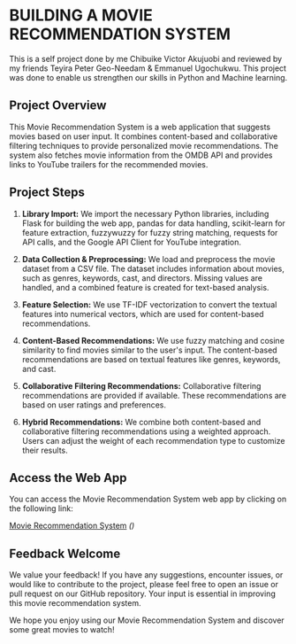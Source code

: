 # BUILDING A MOVIE RECOMMENDATION SYSTEM

This is a self project done by me Chibuike Victor Akujuobi and reviewed by my friends Teyira Peter Geo-Needam & Emmanuel Ugochukwu. This project was done to enable us strengthen our skills in Python and Machine learning.

## Project Overview
This Movie Recommendation System is a web application that suggests movies based on user input. It combines content-based and collaborative filtering techniques to provide personalized movie recommendations. The system also fetches movie information from the OMDB API and provides links to YouTube trailers for the recommended movies.

## Project Steps
1. **Library Import:** We import the necessary Python libraries, including Flask for building the web app, pandas for data handling, scikit-learn for feature extraction, fuzzywuzzy for fuzzy string matching, requests for API calls, and the Google API Client for YouTube integration.

2. **Data Collection & Preprocessing:** We load and preprocess the movie dataset from a CSV file. The dataset includes information about movies, such as genres, keywords, cast, and directors. Missing values are handled, and a combined feature is created for text-based analysis.

3. **Feature Selection:** We use TF-IDF vectorization to convert the textual features into numerical vectors, which are used for content-based recommendations.

4. **Content-Based Recommendations:** We use fuzzy matching and cosine similarity to find movies similar to the user's input. The content-based recommendations are based on textual features like genres, keywords, and cast.

5. **Collaborative Filtering Recommendations:** Collaborative filtering recommendations are provided if available. These recommendations are based on user ratings and preferences.

6. **Hybrid Recommendations:** We combine both content-based and collaborative filtering recommendations using a weighted approach. Users can adjust the weight of each recommendation type to customize their results.

## Access the Web App
You can access the Movie Recommendation System web app by clicking on the following link:

[Movie Recommendation System](#) _()_

## Feedback Welcome
We value your feedback! If you have any suggestions, encounter issues, or would like to contribute to the project, please feel free to open an issue or pull request on our GitHub repository. Your input is essential in improving this movie recommendation system.

We hope you enjoy using our Movie Recommendation System and discover some great movies to watch!
